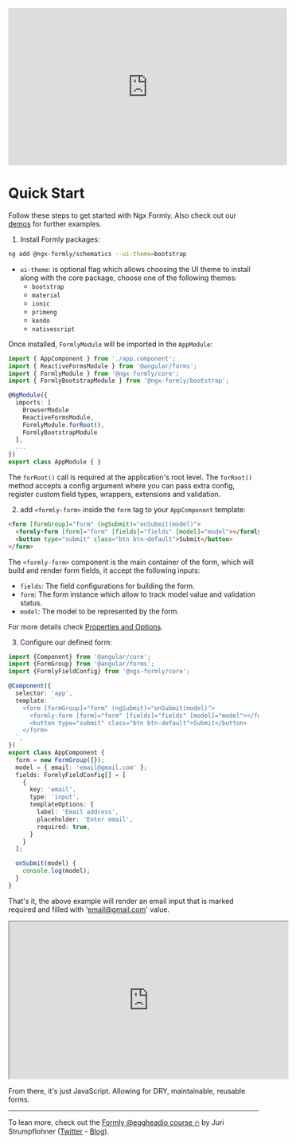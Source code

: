 <div align="center">
  <iframe width="560" height="315" src="https://www.youtube.com/embed/xNiCHsSAsXo" frameborder="0" allow="accelerometer; autoplay; encrypted-media; gyroscope; picture-in-picture" allowfullscreen></iframe>
</div>

# Quick Start

Follow these steps to get started with Ngx Formly. Also check out our [demos](https://formly.dev/examples) for further examples.

1. Install Formly packages:

  ```bash
  ng add @ngx-formly/schematics --ui-theme=bootstrap
  ```

  - `ui-theme`: is optional flag which allows choosing the UI theme to install along with the core package, choose one of the following themes:
    - `bootstrap`
    - `material`
    - `ionic`
    - `primeng`
    - `kendo`
    - `nativescript`

  Once installed, `FormlyModule` will be imported in the `AppModule`:

  ```ts
  import { AppComponent } from './app.component';
  import { ReactiveFormsModule } from '@angular/forms';
  import { FormlyModule } from '@ngx-formly/core';
  import { FormlyBootstrapModule } from '@ngx-formly/bootstrap';

  @NgModule({
    imports: [
      BrowserModule
      ReactiveFormsModule,
      FormlyModule.forRoot(),
      FormlyBootstrapModule
    ],
    ...
  })
  export class AppModule { }
  ```
  The `forRoot()` call is required at the application's root level. The `forRoot()` method accepts a config argument where you can pass extra config, register custom field types, wrappers, extensions and validation.

2. add `<formly-form>` inside the `form` tag to your `AppComponent` template:

  ```html
  <form [formGroup]="form" (ngSubmit)="onSubmit(model)">
    <formly-form [form]="form" [fields]="fields" [model]="model"></formly-form>
    <button type="submit" class="btn btn-default">Submit</button>
  </form>
  ```

  The `<formly-form>` component is the main container of the form, which will build and render form fields, it accept the following inputs:

  - `fields`: The field configurations for building the form.
  - `form`: The form instance which allow to track model value and validation status.
  - `model`: The model to be represented by the form.

  For more details check [Properties and Options](./guide/properties-options).

3. Configure our defined form:

  ```ts
  import {Component} from '@angular/core';
  import {FormGroup} from '@angular/forms';
  import {FormlyFieldConfig} from '@ngx-formly/core';

  @Component({
    selector: 'app',
    template: `
      <form [formGroup]="form" (ngSubmit)="onSubmit(model)">
        <formly-form [form]="form" [fields]="fields" [model]="model"></formly-form>
        <button type="submit" class="btn btn-default">Submit</button>
      </form>
    `,
  })
  export class AppComponent {
    form = new FormGroup({});
    model = { email: 'email@gmail.com' };
    fields: FormlyFieldConfig[] = [
      {
        key: 'email',
        type: 'input',
        templateOptions: {
          label: 'Email address',
          placeholder: 'Enter email',
          required: true,
        }
      }
    ];

    onSubmit(model) {
      console.log(model);
    }
  }
  ```

  That's it, the above example will render an email input 
  that is marked required and filled with 'email@gmail.com' value.

  <div align="center">
    <iframe width="560" height="315" src="https://stackblitz.com/edit/formly-starter-example?ctl=1&embed=1&file=src/app/app.component.html&hideExplorer=1&hideNavigation=1&view=preview"></iframe>
  </div>

  From there, it's just JavaScript. Allowing for DRY, maintainable, reusable forms.

<hr>

To lean more, check out the [Formly @eggheadio course 🔥](https://egghead.io/playlists/configuration-based-reactive-angular-forms-with-ngx-formly-465f) by Juri Strumpflohner ([Twitter](https://twitter.com/juristr) - [Blog](https://juristr.com/blog)).
